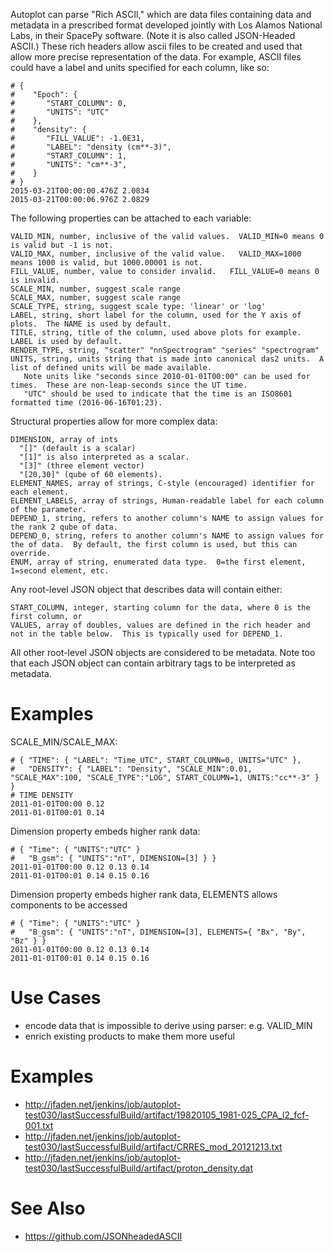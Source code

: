 Autoplot can parse "Rich ASCII," which are data files containing data
and metadata in a prescribed format developed jointly with Los Alamos
National Labs, in their SpacePy software. (Note it is also called
JSON-Headed ASCII.) These rich headers allow ascii files to be created
and used that allow more precise representation of the data. For
example, ASCII files could have a label and units specified for each
column, like so:

```
# {
#    "Epoch": {
#       "START_COLUMN": 0,
#       "UNITS": "UTC"
#    },
#    "density": {
#       "FILL_VALUE": -1.0E31,
#       "LABEL": "density (cm**-3)",
#       "START_COLUMN": 1,
#       "UNITS": "cm**-3",
#    }
# }
2015-03-21T00:00:00.476Z 2.0834
2015-03-21T00:00:06.976Z 2.0829
```

The following properties can be attached to each variable:

```
VALID_MIN, number, inclusive of the valid values.  VALID_MIN=0 means 0 is valid but -1 is not.
VALID_MAX, number, inclusive of the valid value.   VALID_MAX=1000 means 1000 is valid, but 1000.00001 is not.
FILL_VALUE, number, value to consider invalid.   FILL_VALUE=0 means 0 is invalid.
SCALE_MIN, number, suggest scale range
SCALE_MAX, number, suggest scale range
SCALE_TYPE, string, suggest scale type: 'linear' or 'log'
LABEL, string, short label for the column, used for the Y axis of plots.  The NAME is used by default.
TITLE, string, title of the column, used above plots for example.  LABEL is used by default.
RENDER_TYPE, string, "scatter" "nnSpectrogram" "series" "spectrogram"
UNITS, string, units string that is made into canonical das2 units.  A list of defined units will be made available.  
   Note units like "seconds since 2010-01-01T00:00" can be used for times.  These are non-leap-seconds since the UT time.
   "UTC" should be used to indicate that the time is an ISO8601 formatted time (2016-06-16T01:23).
```

Structural properties allow for more complex data:

```
DIMENSION, array of ints
  "[]" (default is a scalar)
  "[1]" is also interpreted as a scalar.
  "[3]" (three element vector) 
  "[20,30]" (qube of 60 elements).
ELEMENT_NAMES, array of strings, C-style (encouraged) identifier for each element.  
ELEMENT_LABELS, array of strings, Human-readable label for each column of the parameter.
DEPEND_1, string, refers to another column's NAME to assign values for the rank 2 qube of data.
DEPEND_0, string, refers to another column's NAME to assign values for the of data.  By default, the first column is used, but this can override.
ENUM, array of string, enumerated data type.  0=the first element, 1=second element, etc.
```

Any root-level JSON object that describes data will contain either:

```
START_COLUMN, integer, starting column for the data, where 0 is the first column, or
VALUES, array of doubles, values are defined in the rich header and not in the table below.  This is typically used for DEPEND_1.
```

All other root-level JSON objects are considered to be metadata. Note
too that each JSON object can contain arbitrary tags to be interpreted
as metadata.

# Examples

SCALE\_MIN/SCALE\_MAX:

```
# { "TIME": { "LABEL": "Time_UTC", START_COLUMN=0, UNITS="UTC" },
#   "DENSITY": { "LABEL": "Density", "SCALE_MIN":0.01, "SCALE_MAX":100, "SCALE_TYPE":"LOG", START_COLUMN=1, UNITS:"cc**-3" } }
# TIME DENSITY 
2011-01-01T00:00 0.12
2011-01-01T00:01 0.14
```

Dimension property embeds higher rank data:

```
# { "Time": { "UNITS":"UTC" }
#   "B_gsm": { "UNITS":"nT", DIMENSION=[3] } }
2011-01-01T00:00 0.12 0.13 0.14
2011-01-01T00:01 0.14 0.15 0.16
```

Dimension property embeds higher rank data, ELEMENTS allows components
to be accessed

```
# { "Time": { "UNITS":"UTC" }
#   "B_gsm": { "UNITS":"nT", DIMENSION=[3], ELEMENTS={ "Bx", "By", "Bz" } }
2011-01-01T00:00 0.12 0.13 0.14
2011-01-01T00:01 0.14 0.15 0.16
```

# Use Cases

  - encode data that is impossible to derive using parser: e.g.
    VALID\_MIN
  - enrich existing products to make them more useful

# Examples

  - <http://jfaden.net/jenkins/job/autoplot-test030/lastSuccessfulBuild/artifact/19820105_1981-025_CPA_l2_fcf-001.txt>
  - <http://jfaden.net/jenkins/job/autoplot-test030/lastSuccessfulBuild/artifact/CRRES_mod_20121213.txt>
  - <http://jfaden.net/jenkins/job/autoplot-test030/lastSuccessfulBuild/artifact/proton_density.dat>

# See Also

  - <https://github.com/JSONheadedASCII>


